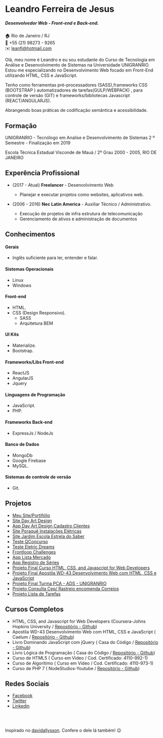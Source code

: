 # Leandro Ferreira de Jesus
##### Desenvolvedor Web - Front-end e Back-end.

:house:    Rio de Janeiro / RJ <br>
:iphone:   +55 (21) 98273 - 9265 <br>
:envelope:  leanfj@hotmail.com

Olá, meu nome é Leandro e eu sou estudante do Curso de Tecnologia em Análise e Desenvolvimento de Sistemas na Universidade UNIGRANRIO. Estou me especializando no Desenvolvimento Web focado em Front-End utilizando HTML, CSS e JavaScript.

Tenho como ferramentas pré-processadores (SASS),frameworks CSS (BOOTSTRAP ) automatizadores de tarefas(GULP/WEBPACK) , para controle de versão (GIT) e frameworks/bibliotecas Javascript (REACT/ANGULARJS).

Abrangendo boas práticas de codificação semântica e acessibilidade.

## Formação
UNIGRANRIO - Tecnólogo em Analise e Desenvolvimento de Sistemas
2 º Semestre - Finalização em 2019

Escola Técnica Estadual Visconde de Mauá / 2º Grau
2000 - 2005, RIO DE JANEIRO


## Experência Profissional
* (2017 -  Atual)
**Freelancer** -
Desenvolvimento Web
  * Planejar e executar projetos como websites, aplicativos web.

* (2006 -  2016)
**Nec Latin America** -
Auxiliar Técnico / Administrativo.
  * Execução de projetos de infra estrutura de telecomunicação
  * Gerenciamento de ativos e administração de documentos

## Conhecimentos

#### Gerais
* Inglês suficiente para ler, entender e falar.

#### Sistemas Operacionais
* Linux
* Windows

#### Front-end
* HTML.
* CSS (Design Responsivo).
  * SASS
  * Arquitetura BEM

#### UI Kits
* Materialize.
* Bootstrap.

#### Frameworks/Libs Front-end
* ReactJS
* AngularJS
* Jquery

#### Linguagens de Programação
* JavaScript.
* PHP.

#### Frameworks Back-end
* ExpressJs / NodeJs

#### Banco de Dados
* MongoDb
* Google Firebase
* MySQL.

#### Sistemas de controle de versão
* Git.

## Projetos
* [Meu Site/Portifólio](https://leanfj.github.io/)
* [Site Day Art Design](http://www.dayartdesign.com.br/)
* [App Day Art Design Cadastro Clientes](https://cadclientes-dayartdesign.herokuapp.com/)
* [Site Poraquê Instalações Elétricas](http://leanfj.github.io/Projetoporaque/index.html/)
* [Site Jardim Escola Estrela do Saber](https://leanfj.github.io/estrela-saber-ws/)
* [Teste QConcurso](https://leanfj.github.io/qconcurso)
* [Teste Eletric Dreams](https://leanfjed.herokuapp.com/#)  
* [Frontloop Challenges](https://leanfj.github.io/frontloop-challenges/)
* [App Lista Mercado](https://leanfjlistamercado.herokuapp.com/)
* [App Registro de Séries](https://leanfjprimeiroapp.herokuapp.com/)
* [Projeto Final Curso HTML, CSS, and Javascript for Web Developers](https://leanfj.github.io/Coursera-HTML-CSS-and-Javascript-for-Web-Developers/site/)
* [Projeto Final Apostila WD-43 Desenvolvimento Web com HTML, CSS e JavaScript](https://leanfj.github.io/CAELUM-Treinamento-Desenvolvimento-Web-com-HTML-CSS-e-JavaScript/)
* [Projeto Final Turma PCA - ADS - UNIGRANRIO](https://leanfj.github.io/ads-projeto-pca/index.html)
* [Projeto Consulta Cep/ Rastreio encomenda Correios](https://leanfj.github.io/cdd-js-jquery/ajax/consulta-cep/)
* [Projeto Lista de Tarefas](https://leanfj.github.io/cdd-js-jquery/lista-tarefas/)


## Cursos Completos
* HTML, CSS, and Javascript for Web Developers (Coursera-Johns Hopkins University / [Repositório - Github](https://github.com/leanfj/Coursera-HTML-CSS-and-Javascript-for-Web-Developers))
* Apostila WD-43 Desenvolvimento Web com HTML, CSS e JavaScript ( Caelum / [Repositório - Github](https://github.com/leanfj/CAELUM-Treinamento-Desenvolvimento-Web-com-HTML-CSS-e-JavaScript)) 
* Livro Dominando JavaScript com jQuery ( Casa do Código / [Repositório - Github](https://github.com/leanfj/cdd-js-jquery)) 
* Livro Lógica de Programação ( Casa do Código / [Repositório - Github](https://github.com/leanfj/casadocodigo-log-prog-js)) 
* Curso de HTML5 ( Curso em Video / Cod. Certificado: 4110-992-1) 
* Curso de Algoritimo ( Curso em Video / Cod. Certificado: 4110-973-1) 
* Curso de PHP 7 ( NodeStudios-Youtube / [Repositório - Github](https://github.com/leanfj/php-nodestudios)) 

## Redes Sociais
*  [Facebook](https://www.facebook.com/leandro.f.dejesus)
*  [Twitter](https://twitter.com/leanfj)
*  [Linkedin](https://www.linkedin.com/in/leandro-ferreira-de-jesus-275174b7/)

<br><br>

Inspirado no [davidallysson](https://github.com/davidallysson/curriculo). Confere o dele lá também! :wink:
